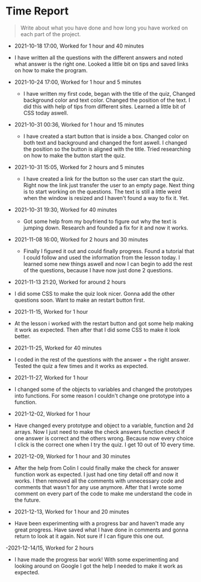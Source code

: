 # Time Report

> Write about what you have done and how long you have worked on each part of the project.

- 2021-10-18 17:00, Worked for 1 hour and 40 minutes
 - I have written all the questions with the different answers and noted what answer is the right one. Looked a little bit on tips and saved links on how to make the program.

- 2021-10-24 17:00, Worked for 1 hour and 5 minutes
  - I have written my first code, began with the title of the quiz, Changed background color and text color. Changed the position of the text. I did this with help of tips from different sites. Learned a little bit of CSS today aswell.

- 2021-10-31 00:36, Worked for 1 hour and 15 minutes
  - I have created a start button that is inside a box. Changed color on both text and background and changed the font aswell. I changed the position so the button is aligned with the title. Tried researching on how to make the button start the quiz. 

- 2021-10-31 15:05, Worked for 2 hours and 5 minutes
  - I have created a link for the button so the user can start the quiz. Right now the link just transfer the user to an empty page. Next thing is to start working on the questions. The text is still a little weird when the window is resized and I haven't found a way to fix it. Yet.

- 2021-10-31 19:30, Worked for 40 minutes
  - Got some help from my boyfriend to figure out why the text is jumping down. Research and founded a fix for it and now it works. 

- 2021-11-08 16:00, Worked for 2 hours and 30 minutes
  - Finally I figured it out and could finally progress. Found a tutorial that I could follow and used the information from the lesson today. I learned some new things aswell and now I can begin to add the rest of the questions, because I have now just done 2 questions. 

- 2021-11-13 21:20, Worked for around 2 hours
 - I did some CSS to make the quiz look nicer. Gonna add the other questions soon. Want to make an restart button first.

 - 2021-11-15, Worked for 1 hour
 - At the lesson i worked with the restart button and got some help making it work as expected. Then after that I did some CSS to make it look better.

 - 2021-11-25, Worked for 40 minutes
 - I coded in the rest of the questions with the answer + the right answer. Tested the quiz a few times and it works as expected. 

- 2021-11-27, Worked for 1 hour
- I changed some of the objects to variables and changed the prototypes into functions. For some reason I couldn't change one prototype into a function.

- 2021-12-02, Worked for 1 hour
- Have changed every prototype and object to a variable, function and 2d arrays. Now I just need to make the check answers function check if one answer is correct and the others wrong. Because now every choice I click is the correct one when I try the quiz. I get 10 out of 10 every time.

- 2021-12-09, Worked for 1 hour and 30 minutes
- After the help from Colin I could finally make the check for answer function work as expected. I just had one tiny detail off and now it works. I then removed all the comments with unnecessary code and comments that wasn't for any use anymore. After that I wrote some comment on every part of the code to make me understand the code in the future.

- 2021-12-13, Worked for 1 hour and 20 minutes
- Have been experimenting with a progress bar and haven't made any great progress. Have saved what I have done in comments and gonna return to look at it again. Not sure if I can figure this one out. 

-2021-12-14/15, Worked for 2 hours
- I have made the progress bar work! With some experimenting and looking around on Google I got the help I needed to make it work as expected.